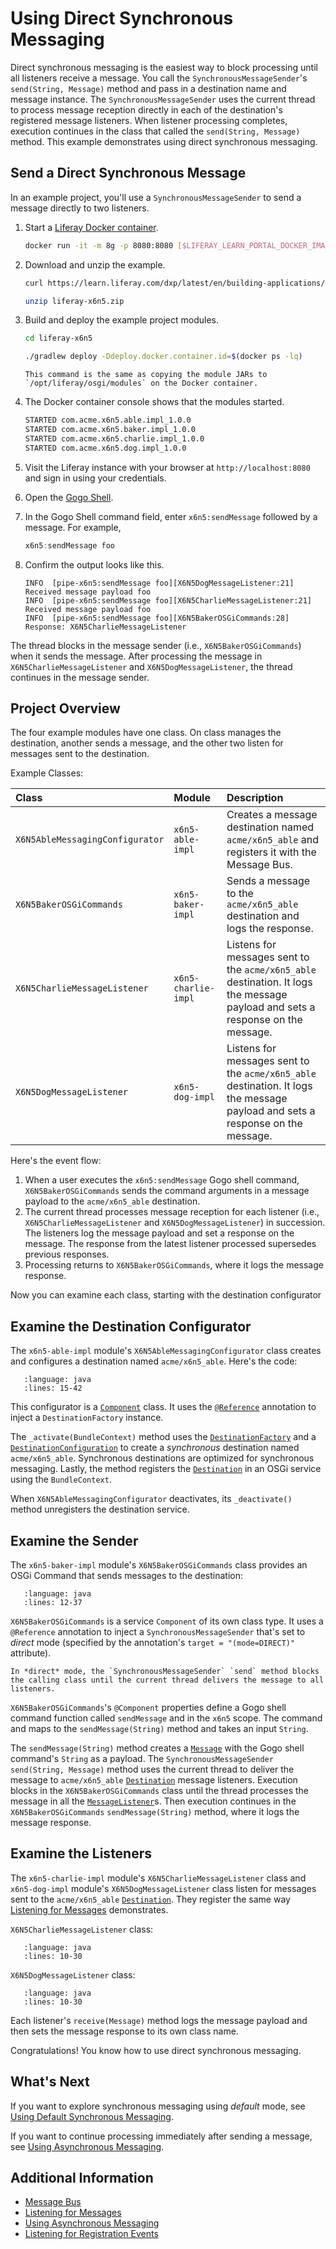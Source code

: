 # Using Direct Synchronous Messaging

Direct synchronous messaging is the easiest way to block processing until all listeners receive a message. You call the `SynchronousMessageSender`'s `send(String, Message)` method and pass in a destination name and message instance. The `SynchronousMessageSender` uses the current thread to process message reception directly in each of the destination's registered message listeners. When listener processing completes, execution continues in the class that called the `send(String, Message)` method. This example demonstrates using direct synchronous messaging.

## Send a Direct Synchronous Message

In an example project, you'll use a `SynchronousMessageSender` to send a message directly to two listeners.

1. Start a [Liferay Docker container](../../../installation-and-upgrades/installing-liferay/using-liferay-docker-images/docker-container-basics.md).

    ```bash
    docker run -it -m 8g -p 8080:8080 [$LIFERAY_LEARN_PORTAL_DOCKER_IMAGE$]
    ```

1. Download and unzip the example.

    ```bash
    curl https://learn.liferay.com/dxp/latest/en/building-applications/core-frameworks/message-bus/liferay-x6n5.zip -O
    ```

    ```bash
    unzip liferay-x6n5.zip
    ```

1. Build and deploy the example project modules.

    ```bash
    cd liferay-x6n5
    ```

    ```bash
    ./gradlew deploy -Ddeploy.docker.container.id=$(docker ps -lq)
    ```

    ```{note}
    This command is the same as copying the module JARs to `/opt/liferay/osgi/modules` on the Docker container.
    ```

1. The Docker container console shows that the modules started.

    ```bash
    STARTED com.acme.x6n5.able.impl_1.0.0
    STARTED com.acme.x6n5.baker.impl_1.0.0
    STARTED com.acme.x6n5.charlie.impl_1.0.0
    STARTED com.acme.x6n5.dog.impl_1.0.0
    ```

1. Visit the Liferay instance with your browser at `http://localhost:8080` and sign in using your credentials.

1. Open the [Gogo Shell](../../../liferay-internals/fundamentals/using-the-gogo-shell.md).

1. In the Gogo Shell command field, enter `x6n5:sendMessage` followed by a message. For example,

    ```groovy
    x6n5:sendMessage foo
    ```

1. Confirm the output looks like this.

    ```
   INFO  [pipe-x6n5:sendMessage foo][X6N5DogMessageListener:21] Received message payload foo
   INFO  [pipe-x6n5:sendMessage foo][X6N5CharlieMessageListener:21] Received message payload foo
   INFO  [pipe-x6n5:sendMessage foo][X6N5BakerOSGiCommands:28] Response: X6N5CharlieMessageListener
    ```

The thread blocks in the message sender (i.e., `X6N5BakerOSGiCommands`) when it sends the message. After processing the message in `X6N5CharlieMessageListener` and `X6N5DogMessageListener`, the thread continues in the message sender.

## Project Overview

The four example modules have one class. On class manages the destination, another sends a message, and the other two listen for messages sent to the destination.

Example Classes:

| Class | Module | Description |
| :---- | :----- | :---------- |
| `X6N5AbleMessagingConfigurator` | `x6n5-able-impl` | Creates a message destination named `acme/x6n5_able` and registers it with the Message Bus. |
| `X6N5BakerOSGiCommands` | `x6n5-baker-impl` | Sends a message to the `acme/x6n5_able` destination and logs the response. |
| `X6N5CharlieMessageListener` | `x6n5-charlie-impl` | Listens for messages sent to the `acme/x6n5_able` destination. It logs the message payload and sets a response on the message. |
| `X6N5DogMessageListener` | `x6n5-dog-impl` |Listens for messages sent to the `acme/x6n5_able` destination. It logs the message payload and sets a response on the message. |

Here's the event flow:

1. When a user executes the `x6n5:sendMessage` Gogo shell command, `X6N5BakerOSGiCommands` sends the command arguments in a message payload to the `acme/x6n5_able` destination.
1. The current thread processes message reception for each listener (i.e., `X6N5CharlieMessageListener` and `X6N5DogMessageListener`) in succession. The listeners log the message payload and set a response on the message. The response from the latest listener processed supersedes previous responses.
1. Processing returns to `X6N5BakerOSGiCommands`, where it logs the message response.

Now you can examine each class, starting with the destination configurator 

## Examine the Destination Configurator

The `x6n5-able-impl` module's `X6N5AbleMessagingConfigurator` class creates and configures a destination named `acme/x6n5_able`. Here's the code:

```{literalinclude} ./using-direct-synchronous-messaging/resources/liferay-x6n5.zip/x6n5-able-impl/src/main/java/com/acme/x6n5/able/internal/messaging/X6N5AbleMessagingConfigurator.java
   :language: java
   :lines: 15-42
```

This configurator is a [`Component`](https://docs.osgi.org/javadoc/osgi.cmpn/7.0.0/org/osgi/service/component/annotations/Component.html) class. It uses the [`@Reference`](https://docs.osgi.org/javadoc/osgi.cmpn/7.0.0/org/osgi/service/component/annotations/Reference.html) annotation to inject a `DestinationFactory` instance.

The `_activate(BundleContext)` method uses the [`DestinationFactory`](https://github.com/liferay/liferay-portal/blob/[$LIFERAY_LEARN_PORTAL_GIT_TAG$]/portal-kernel/src/com/liferay/portal/kernel/messaging/DestinationFactory.java) and a [`DestinationConfiguration`](https://github.com/liferay/liferay-portal/blob/[$LIFERAY_LEARN_PORTAL_GIT_TAG$]/portal-kernel/src/com/liferay/portal/kernel/messaging/DestinationConfiguration.java) to create a *synchronous* destination named `acme/x6n5_able`. Synchronous destinations are optimized for synchronous messaging. Lastly, the method registers the [`Destination`](https://github.com/liferay/liferay-portal/blob/[$LIFERAY_LEARN_PORTAL_GIT_TAG$]/portal-kernel/src/com/liferay/portal/kernel/messaging/Destination.java) in an OSGi service using the `BundleContext`. 

When `X6N5AbleMessagingConfigurator` deactivates, its `_deactivate()` method unregisters the destination service.

## Examine the Sender

The `x6n5-baker-impl` module's `X6N5BakerOSGiCommands` class provides an OSGi Command that sends messages to the destination:

```{literalinclude} ./using-direct-synchronous-messaging/resources/liferay-x6n5.zip/x6n5-baker-impl/src/main/java/com/acme/x6n5/baker/internal/osgi/commands/X6N5BakerOSGiCommands.java
   :language: java
   :lines: 12-37
```

`X6N5BakerOSGiCommands` is a service `Component` of its own class type. It uses a `@Reference` annotation to inject a `SynchronousMessageSender` that's set to *direct* mode (specified by the annotation's `target = "(mode=DIRECT)"` attribute). 

```{note}
In *direct* mode, the `SynchronousMessageSender` `send` method blocks the calling class until the current thread delivers the message to all listeners.
```

`X6N5BakerOSGiCommands`'s `@Component` properties define a Gogo shell command function called `sendMessage` and in the `x6n5` scope. The command and maps to the `sendMessage(String)` method and takes an input `String`.

The `sendMessage(String)` method creates a [`Message`](https://github.com/liferay/liferay-portal/blob/[$LIFERAY_LEARN_PORTAL_GIT_TAG$]/portal-kernel/src/com/liferay/portal/kernel/messaging/Message.java) with the Gogo shell command's `String` as a payload. The `SynchronousMessageSender` `send(String, Message)` method uses the current thread to deliver the message to `acme/x6n5_able` [`Destination`](https://github.com/liferay/liferay-portal/blob/[$LIFERAY_LEARN_PORTAL_GIT_TAG$]/portal-kernel/src/com/liferay/portal/kernel/messaging/Destination.java) message listeners. Execution blocks in the `X6N5BakerOSGiCommands` class until the thread processes the message in all the [`MessageListener`](https://github.com/liferay/liferay-portal/blob/[$LIFERAY_LEARN_PORTAL_GIT_TAG$]/portal-kernel/src/com/liferay/portal/kernel/messaging/MessageListener.java)s. Then execution continues in the `X6N5BakerOSGiCommands` `sendMessage(String)` method, where it logs the message response.

## Examine the Listeners

The `x6n5-charlie-impl` module's `X6N5CharlieMessageListener` class and `x6n5-dog-impl` module's `X6N5DogMessageListener` class listen for messages sent to the `acme/x6n5_able` [`Destination`](https://github.com/liferay/liferay-portal/blob/[$LIFERAY_LEARN_PORTAL_GIT_TAG$]/portal-kernel/src/com/liferay/portal/kernel/messaging/Destination.java). They register the same way [Listening for Messages](./listening-for-messages.md) demonstrates. 

`X6N5CharlieMessageListener` class:

```{literalinclude} ./using-direct-synchronous-messaging/resources/liferay-x6n5.zip/x6n5-charlie-impl/src/main/java/com/acme/x6n5/charlie/internal/messaging/X6N5CharlieMessageListener.java
   :language: java
   :lines: 10-30
```

`X6N5DogMessageListener` class:

```{literalinclude} ./using-direct-synchronous-messaging/resources/liferay-x6n5.zip/x6n5-dog-impl/src/main/java/com/acme/x6n5/dog/internal/messaging/X6N5DogMessageListener.java
   :language: java
   :lines: 10-30
```

Each listener's `receive(Message)` method logs the message payload and then sets the message response to its own class name.

Congratulations! You know how to use direct synchronous messaging.

## What's Next

If you want to explore synchronous messaging using *default* mode, see [Using Default Synchronous Messaging](./using-default-synchronous-messaging.md).

If you want to continue processing immediately after sending a message, see [Using Asynchronous Messaging](./using-asynchronous-messaging.md).

## Additional Information

* [Message Bus](../message-bus.md)
* [Listening for Messages](./listening-for-messages.md)
* [Using Asynchronous Messaging](./using-asynchronous-messaging.md)
* [Listening for Registration Events](./listening-for-registration-events.md)
